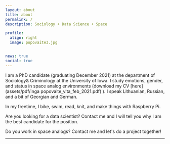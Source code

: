 ```yaml
---
layout: about
title: about
permalink: /
description: Sociology + Data Science + Space 

profile:
  align: right
  image: popovaite3.jpg


news: true
social: true
---
```


I am a PhD candidate (graduating December 2021) at the department of Sociology& Criminology at the  University of Iowa. I study emotions, gender, and status in space analog environments (download my CV [here](assets/pdf/inga popovaite_vita_feb_2021.pdf) ). I speak Lithuanian, Russian, and a bit of Georgian and German.  

In my freetime, I bike, swim, read, knit, and make things with Raspberry Pi.   

Are you looking for a data scientist? Contact me and I will tell you why I am the best candidate for the position. 

Do you work in space analogs? Contact me and let's do a project together!

  
***
